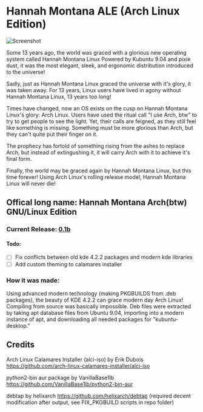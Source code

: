 # Hannah Montana ALE (Arch Linux Edition)
![Screenshot](https://raw.githubusercontent.com/ThePoorPilot/HannahMontana-ALE/main/Screenshot.png)

Some 13 years ago, the world was graced with a glorious new operating system called Hannah Montana Linux
Powered by Kubuntu 9.04 and pixie dust, it was the most elegant, sleek, and ergonomic distribution introduced to the universe!

Sadly, just as Hannah Montana Linux graced the universe with it's glory, it was taken away. For 13 years, Linux users have lived in agony without Hannah Montana Linux, 13 years too long!

Times have changed, now an OS exists on the cusp on Hannah Montana Linux's glory: Arch Linux. Users have used the ritual call "I use Arch, btw" to try to get people to see the light. Yet, their calls are feigned, as they still feel like something is missing. Something must be more glorious than Arch, but they can't quite put their finger on it.

The prophecy has fortold of something rising from the ashes to replace Arch, but instead of extingushing it, it will carry Arch with it to achieve it's final form.

Finally, the world may be graced again by Hannah Montana Linux, but this time forever! Using Arch Linux's rolling release model, Hannah Montana Linux will never die!

## Offical long name: Hannah Montana Arch(btw) GNU/Linux Edition

### Current Release: [0.1b](https://github.com/ThePoorPilot/HannahMontana-ALE/releases/latest)
#### Todo:
- [ ] Fix conflicts between old kde 4.2.2 packages and modern kde libraries
- [ ] Add custom theming to calamares installer

### How it was made:

Using advanced modern technology (making PKGBUILDS from .deb packages), the beauty of KDE 4.2.2 can grace modern day Arch Linux! Compiling from source was basically impossible. Deb files were extracted by taking apt database files from Ubuntu 9.04, importing into a modern instance of apt, and downloading all needed packages for "kubuntu-desktop."

## Credits

Arch Linux Calamares Installer (alci-iso) by Erik Dubois https://github.com/arch-linux-calamares-installer/alci-iso

python2-bin aur package by VanillaBase1lb https://github.com/VanillaBase1lb/python2-bin-aur

debtap by helixarch https://github.com/helixarch/debtap (required decent modification after output, see FIX_PKGBUILD scripts in repo folder)
